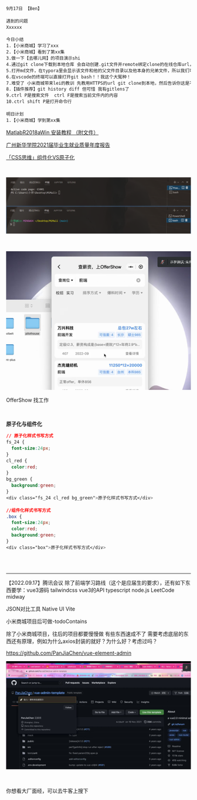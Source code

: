 ```html
9月17日 【Ben】

遇到的问题
Xxxxxx

今日小结
1.【小米商城】学习了xxx
2.【小米商城】看到了第xx集
3.做一下【去哪儿网】的项目演示shi
4.通过git clone下载到本地仓库 会自动创建.git文件并remote绑定clone的在线仓库url，这样就不用自己手动git init和git remote 很方便
5.打开md文件，在typora里会显示该文件和他的父文件目录以及他本身的兄弟文件，所以我们可以把笔记的md文件建在根目录下，这样可以方便的打开整个项目文件夹
6.在vscode的终端可以直接打开git bash！！我这个大冤种！
7.难受了 小米商城带来lei的教训 先教用HTTPS的url git clone到本地，然后告诉你这是不行的，要用SSH的url才能使用公钥私钥，你直接说这有个坑就好了，为什么要让我跳下去再爬出来 给我难忘的回忆呢[emo/doge]
8.【插件推荐】git history diff 但可惜 我有gitlens了
9.ctrl P是搜索文件  ctrl F是搜索当前文件内的内容
10.ctrl shift P是打开命令行

明日计划
1.【小米商城】学到第xx集
```

[MatlabR2018aWin 安装教程 （附文件）](https://blog.csdn.net/weixin_45322373/article/details/122565250)

[广州新华学院2021届毕业生就业质量年度报告](http://js.bysjy.com.cn/default/quality_report/pdf.html?fileUrl=https://yun-campus-res.oss-cn-shenzhen.aliyuncs.com/document/1640941769-3160.pdf)

[「CSS思维」组件化VS原子化](https://zhuanlan.zhihu.com/p/39476410)

​	

![打开git bash在vscode终端](9月17日.assets/image-20220917175623237.png)

​	

![image-20220917155958557](9月17日.assets/image-20220917155958557.png)

OfferShow 找工作

​	

**原子化与组件化**

```css
// 原子化样式书写方式
fs_24 {
  font-size:24px;
}
cl_red {
  color:red;
}
bg_green {
  background:green;
}
<div class="fs_24 cl_red bg_green">原子化样式书写方式</div>
 
//组件化样式书写方式
.box { 
  font-size:24px;
  color:red;
  background:green;
}
<div class="box">原子化样式书写方式</div>
 
```

​	

---------------------------
【2022.09.17】腾讯会议
除了前端学习路线（这个是应届生的要求），还有如下东西要学：vue3源码 tailwindcss vue3的API typescript node.js LeetCode midway

JSON对比工具
Native UI
Vite

小米商城项目后可做-todoContains

除了小米商城项目，往后的项目都要慢慢做 有些东西速成不了 需要考虑底层的东西还有原理，例如为什么axios封装的就好？为什么好？考虑过吗？

https://github.com/PanJiaChen/vue-element-admin

![image-20220917162507387](9月17日.assets/image-20220917162507387.png)

​	

你想看大厂面经，可以去牛客上搜下

